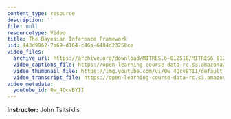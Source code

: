 ```yaml
---
content_type: resource
description: ''
file: null
resourcetype: Video
title: The Bayesian Inference Framework
uid: 443d9962-7a69-d164-c46a-6484d23258ce
video_files:
  archive_url: https://archive.org/download/MITRES.6-012S18/MITRES6_012S18_L14-04_300k.mp4
  video_captions_file: https://open-learning-course-data-rc.s3.amazonaws.com/res-6-012-introduction-to-probability-spring-2018/fd56197525dc5b82b3db2a5b1da9539a_0w_4QcvBYII.vtt
  video_thumbnail_file: https://img.youtube.com/vi/0w_4QcvBYII/default.jpg
  video_transcript_file: https://open-learning-course-data-rc.s3.amazonaws.com/res-6-012-introduction-to-probability-spring-2018/d81437e65fc3161d51d8d96e7e84bd30_0w_4QcvBYII.pdf
video_metadata:
  youtube_id: 0w_4QcvBYII
---
```


**Instructor:** John Tsitsiklis